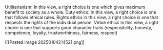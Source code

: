 Utilitarianism:
	In this view, a right choice is one which gives maximum benefit to society as a whole.
Duty ethics:
	In this view, a right choice is one that follows ethical rules. 
Rights ethics
	In this view, a right choice is one that respects the rights of the individual person.
Virtue ethics
	In this view, a right choice is one that supports good character traits (responsibility, honesty, competence, loyalty, trustworthiness, fairness, respect)


![[Pasted image 20250104214521.png]]

